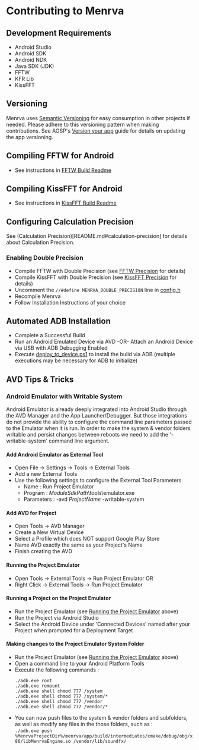 # Contributing to Menrva

## Development Requirements
  - Android Studio
  - Android SDK
  - Android NDK
  - Java SDK (JDK)
  - FFTW
  - KFR Lib
  - KissFFT
  
## Versioning
Menrva uses [Semantic Versioning](https://semver.org/) for easy consumption in other projects if needed.  Please adhere to this versioning pattern when making contributions.  See AOSP's [Version your app](https://developer.android.com/studio/publish/versioning) guide for details on updating the app versioning.

## Compiling FFTW for Android
  - See instructions in [FFTW Build Readme](https://github.com/Jman420/fftw_for_android/blob/master/README.md)
  
## Compiling KissFFT for Android
  - See instructions in [KissFFT Build Readme](https://github.com/Jman420/kissfft_for_android/blob/master/README.md)

## Configuring Calculation Precision
See (Calculation Precision)[README.md#calculation-precision] for details about Calculation Precision.

### Enabling Double Precision
  - Compile FFTW with Double Precision (see [FFTW Precision](https://github.com/Jman420/fftw_for_android/blob/master/README.md#fftw-precision) for details)
  - Compile KissFFT with Double Precision (see [KissFFT Precision](https://github.com/Jman420/kissfft_for_android/blob/master/README.md#kissfft-precision) for details)
  - Uncomment the ```//#define MENRVA_DOUBLE_PRECISION``` line in [config.h](menrva/app/src/main/cpp/config.h)
  - Recompile Menrva
  - Follow Installation Instructions of your choice
  
## Automated ADB Installation
  - Complete a Successful Build
  - Run an Android Emulated Device via AVD -OR- Attach an Android Device via USB with ADB Debugging Enabled
  - Execute [deploy_to_device.ps1](deploy_to_device.ps1) to install the build via ADB (multiple executions may be necessary for ADB to initialize)

## AVD Tips & Tricks

### Android Emulator with Writable System
Android Emulator is already deeply integrated into Android Studio through the AVD Manager and the App Launcher/Debugger.  But those integrations do not provide the ability to configure the command line parameters passed to the Emulator when it is run.  In order to make the system & vendor folders writable and persist changes between reboots we need to add the '-writable-system' command line argument.

#### Add Android Emulator as External Tool
  - Open File -> Settings -> Tools -> External Tools
  - Add a new External Tools
  - Use the following settings to configure the External Tool Parameters
    * Name : Run Project Emulator
    * Program : $ModuleSdkPath$\tools\emulator.exe
    * Parameters : -avd $ProjectName$ -writable-system

#### Add AVD for Project
  - Open Tools -> AVD Manager
  - Create a New Virtual Device
  - Select a Profile which does NOT support Google Play Store
  - Name AVD exactly the same as your Project's Name
  - Finish creating the AVD

#### Running the Project Emulator
  - Open Tools -> External Tools -> Run Project Emulator
  OR
  - Right Click -> External Tools -> Run Project Emulator

#### Running a Project on the Project Emulator
  - Run the Project Emulator (see [Running the Project Emulator](#running-the-project-emulator) above)
  - Run the Project via Android Studio
  - Select the Android Device under 'Connected Devices' named after your Project when prompted for a Deployment Target

#### Making changes to the Project Emulator System Folder
  - Run the Project Emulator (see [Running the Project Emulator](#running-the-project-emulator) above)
  - Open a command line to your Android Platform Tools
  - Execute the following commands :  
    ```
    ./adb.exe root
    ./adb.exe remount
    ./adb.exe shell chmod 777 /system
    ./adb.exe shell chmod 777 /system/*
    ./adb.exe shell chmod 777 /vendor
    ./adb.exe shell chmod 777 /vendor/*
    ```
  - You can now push files to the system & vendor folders and subfolders, as well as modify any files in the those folders, such as :  
  ```./adb.exe push %MenrvaProjectDir%/menrva/app/build/intermediates/cmake/debug/obj/x86/libMenrvaEngine.so /vendor/lib/soundfx/```
